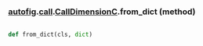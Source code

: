### [autofig](autofig.md).[call](autofig.call.md).[CallDimensionC](autofig.call.CallDimensionC.md).from_dict (method)


```py

def from_dict(cls, dict)

```


